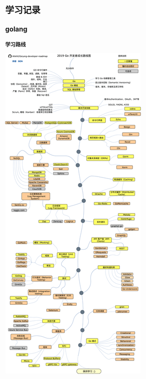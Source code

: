 # 学习记录
## golang
### 学习路线
![](https://github.com/Karing2016/study/blob/main/resource/images/go%E5%AD%A6%E4%B9%A0%E7%BA%BF%E8%B7%AF%E5%9B%BE.png)
